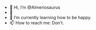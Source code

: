 - 👋 Hi, I’m @Almeriosaurus
- 👀
- 🌱 I’m currently learning how to be happy.
- 📫 How to reach me: Don't.

<!---
Almeriosaurus/Almeriosaurus is a ✨ special ✨ repository because its `README.md` (this file) appears on your GitHub profile.
You can click the Preview link to take a look at your changes.
--->
